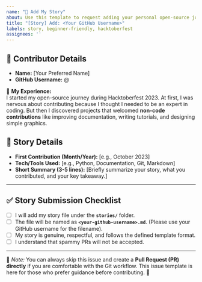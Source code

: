 ```yaml
---
name: "📖 Add My Story"
about: Use this template to request adding your personal open-source journey story.
title: "[Story] Add: <Your GitHub Username>"
labels: story, beginner-friendly, hacktoberfest
assignees: ''
---
```


## 👤 Contributor Details

- **Name:** [Your Preferred Name]
- **GitHub Username:** @

🌟 **My Experience:**  
I started my open-source journey during Hacktoberfest 2023. At first, I was nervous about contributing because I thought I needed to be an expert in coding. But then I discovered projects that welcomed **non-code contributions** like improving documentation, writing tutorials, and designing simple graphics.  

## 📖 Story Details

- **First Contribution (Month/Year):** [e.g., October 2023]
- **Tech/Tools Used:** [e.g., Python, Documentation, Git, Markdown]
- **Short Summary (3-5 lines):** [Briefly summarize your story, what you contributed, and your key takeaway.]

---

## ✅ Story Submission Checklist

- [ ] I will add my story file under the **`stories/`** folder.
- [ ] The file will be named as **`<your-github-username>.md`**. (Please use your GitHub username for the filename).
- [ ] My story is genuine, respectful, and follows the defined template format.
- [ ] I understand that spammy PRs will not be accepted.

---

📌 *Note:* You can always skip this issue and create a **Pull Request (PR) directly** if you are comfortable with the Git workflow. This issue template is here for those who prefer guidance before contributing. 🚀
